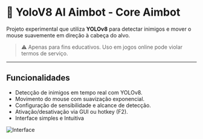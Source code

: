 # 🧠 YoloV8 AI Aimbot - Core Aimbot

Projeto experimental que utiliza **YOLOv8** para detectar inimigos e mover o mouse suavemente em direção à cabeça do alvo.

> ⚠️ Apenas para fins educativos. Uso em jogos online pode violar termos de serviço.

---

## Funcionalidades

- Detecção de inimigos em tempo real com YOLOv8.
- Movimento do mouse com suavização exponencial.
- Configuração de sensibilidade e alcance de detecção.
- Ativação/desativação via GUI ou hotkey (F2).
- Interface simples e Intuitiva

![Interface](https://i.ibb.co/mrJDFWKW/bot.png)
